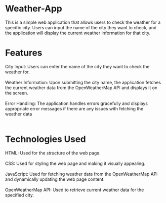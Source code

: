 # Weather-App

This is a simple web application that allows users to check the weather for a specific city. Users can input the name of the city they want to check, and the application will display the current weather information for that city.

# Features
City Input: Users can enter the name of the city they want to check the weather for.<br><br>
Weather Information: Upon submitting the city name, the application fetches the current weather data from the OpenWeatherMap API and displays it on the screen.<br><br>
Error Handling: The application handles errors gracefully and displays appropriate error messages if there are any issues with fetching the weather data
<br><br>
# Technologies Used
HTML: Used for the structure of the web page.<br><br>
CSS: Used for styling the web page and making it visually appealing.<br><br>
JavaScript: Used for fetching weather data from the OpenWeatherMap API and dynamically updating the web page content.<br><br>
OpenWeatherMap API: Used to retrieve current weather data for the specified city.<br>
